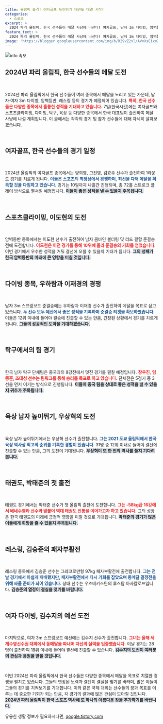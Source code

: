 ```yaml
---
title: 올림픽 출격! 여자골프 높이뛰기 태권도 대결 시작!
categories:
  - 스포츠
excerpt: >
  2024 파리 올림픽, 한국 선수들이 메달 사냥에 나선다! 여자골프, 남자 3m 다이빙, 암벽등반 등 다양한 종목에서 치열한 경쟁이 펼쳐지며, 태권도와 레슬링에서도 기대를 모으고 있다. 경기 결과에 귀추가 주목된다!
feature_text: >
  2024 파리 올림픽, 한국 선수들이 메달 사냥에 나선다! 여자골프, 남자 3m 다이빙, 암벽등반 등 다양한 종목에서 치열한 경쟁이 펼쳐지며, 태권도와 레슬링에서도 기대를 모으고 있다. 경기 결과에 귀추가 주목된다!
image: 'https://blogger.googleusercontent.com/img/b/R29vZ2xl/AVvXsEixyZcFfHzMRdzZMjFBmAUKJYCLCGyLL1o632UiGVXcaFdKo_bkvkuCioo0uUKlGfBVcT3P84aROyZIXSBEx3Aw5nCQ3pTgDom1WDC4m8eifvWiAmWEEVb4x6G_l8C0QH225ldMjyaFvpxGEBGNO37VmDTDMHGhJPq73UglMfDca1-0aw/s1600/blogspot.png'
---
```


<p><img src="https://blogger.googleusercontent.com/img/b/R29vZ2xl/AVvXsEixyZcFfHzMRdzZMjFBmAUKJYCLCGyLL1o632UiGVXcaFdKo_bkvkuCioo0uUKlGfBVcT3P84aROyZIXSBEx3Aw5nCQ3pTgDom1WDC4m8eifvWiAmWEEVb4x6G_l8C0QH225ldMjyaFvpxGEBGNO37VmDTDMHGhJPq73UglMfDca1-0aw/s1600/blogspot.png" alt="info 속보" /></p>

<h2 data-ke-size="size26">2024년 파리 올림픽, 한국 선수들의 메달 도전</h2>

<p data-ke-size="size16">&nbsp;</p>

<p>2024년 파리 올림픽에서 한국 선수들이 여러 종목에서 메달을 노리고 있는 가운데, 남자·여자 3m 다이빙, 암벽등반, 레스링 등의 경기가 예정되어 있습니다. <b><span style="color: #ee2323;">특히, 한국 선수들은 다양한 종목에서 훌륭한 성적을 기대하고 있습니다.</span></b> 7일(한국시간)에는 여자골프와 스포츠클라이밍, 다이빙, 탁구, 육상 등 다양한 종목에서 한국 대표팀이 출전하여 메달 사냥에 나설 계획입니다. 이 글에서는 각각의 경기 및 참가 선수들에 대해 자세히 살펴보겠습니다.</p>

<p data-ke-size="size16">&nbsp;</p>

<h2 data-ke-size="size26">여자골프, 한국 선수들의 경기 일정</h2>

<p data-ke-size="size16">&nbsp;</p>

<p>2024년 올림픽의 여자골프 종목에서는 양희영, 고진영, 김효주 선수가 출전하여 1라운드 경기를 치르게 됩니다. <b><span style="color: #1a5490;">이들은 스포츠의 최정상에서 경쟁하며, 최선을 다해 메달을 획득할 것을 다짐하고 있습니다.</span></b> 경기는 10일까지 나흘간 진행되며, 총 72홀 스트로크 플레이 방식으로 펼쳐질 예정입니다. <b><span style="background-color: #21538527;">이들이 좋은 성적을 낼 수 있을지 주목됩니다.</span></b> </p>

<p data-ke-size="size16">&nbsp;</p>

<h2 data-ke-size="size26">스포츠클라이밍, 이도현의 도전</h2>

<p data-ke-size="size16">&nbsp;</p>

<p>암벽등반 종목에서는 이도현 선수가 출전하여 남자 콤바인 볼더링 및 리드 결합 준결승전에 도전합니다. <b><span style="color: #ee2323;">이도현은 이전 경기를 통해 10위에 올라 준결승의 기회를 얻었습니다.</span></b> 이번 경기에서 우수한 성적을 거둬 결선에 오를 수 있을지 기대가 됩니다. <b><span style="background-color: #21538527;">그의 성패가 한국 암벽등반의 미래에 큰 영향을 미칠 것입니다.</span></b></p>

<p data-ke-size="size16">&nbsp;</p>

<h2 data-ke-size="size26">다이빙 종목, 우하람과 이재경의 경쟁</h2>

<p data-ke-size="size16">&nbsp;</p>

<p>남자 3m 스프링보드 준결승에는 우하람과 이재경 선수가 출전하여 메달을 목표로 삼고 있습니다. <b><span style="color: #1a5490;">두 선수 모두 예선에서 좋은 성적을 기록하며 준결승 티켓을 확보하였습니다.</span></b> 이들은 12위 이내에 들어야 결승에 진출할 수 있는 만큼, 긴장된 상황에서 경기를 치르게 됩니다. <b><span style="background-color: #21538527;">그들의 성공적인 도약을 기대하겠습니다.</span></b></p>

<p data-ke-size="size16">&nbsp;</p>

<h2 data-ke-size="size26">탁구에서의 팀 경기</h2>

<p data-ke-size="size16">&nbsp;</p>

<p>한국 남자 탁구 단체팀은 중국과의 8강전에서 멋진 경기를 펼칠 예정입니다. <b><span style="color: #ee2323;"> 장우진, 임종훈, 조대성 선수는 팀워크를 통해 승리를 목표로 하고 있습니다.</span></b> 단체전은 5경기 중 3선을 먼저 이기는 방식으로 진행됩니다. <b><span style="background-color: #21538527;">이들이 중국 팀을 상대로 좋은 성적을 낼 수 있을지 귀추가 주목됩니다.</span></b></p>

<p data-ke-size="size16">&nbsp;</p>

<h2 data-ke-size="size26">육상 남자 높이뛰기, 우상혁의 도전</h2>

<p data-ke-size="size16">&nbsp;</p>

<p>육상 남자 높이뛰기에서는 우상혁 선수가 출전합니다. <b><span style="color: #1a5490;">그는 2021 도쿄 올림픽에서 한국 육상 역사상 최고의 순위를 기록한 경험이 있습니다.</span></b> 31명 중 12위 이내로 들어야 결선에 진출할 수 있는 만큼, 그의 도전이 기대됩니다. <b><span style="background-color: #21538527;">우상혁이 또 한 번의 역사를 쓸지 기다려봅니다.</span></b></p>

<p data-ke-size="size16">&nbsp;</p>

<h2 data-ke-size="size26">태권도, 박태준의 첫 출전</h2>

<p data-ke-size="size16">&nbsp;</p>

<p>태권도 경기에서는 박태준 선수가 첫 올림픽 출전에 도전합니다. <b><span style="color: #ee2323;">그는 -58kg급 16강에서 베네수엘라 선수와 맞붙어 역대 태권도 전통을 이어가고자 하고 있습니다.</span></b> 그의 성장은 한국 태권도의 미래에 긍정적 영향을 미칠 것으로 기대됩니다. <b><span style="background-color: #21538527;">박태준의 경기가 많은 이들에게 희망을 줄 수 있을지 주목됩니다.</span></b></p>

<p data-ke-size="size16">&nbsp;</p>

<h2 data-ke-size="size26">레스링, 김승준의 패자부활전</h2>

<p data-ke-size="size16">&nbsp;</p>

<p>레스링 종목에서 김승준 선수는 그레코로만형 97kg 패자부활전에 출전합니다. <b><span style="color: #1a5490;">그는 전날 경기에서 아쉽게 패배했지만, 패자부활전에서 다시 기회를 잡았으며 동메달 결정전을 위해 싸울 준비가 되어 있습니다.</span></b> 상대 선수는 우즈베키스탄의 루스탐 아사칼로프입니다. <b><span style="background-color: #21538527;">김승준의 열정이 결실을 맺기를 바랍니다.</span></b></p>

<p data-ke-size="size16">&nbsp;</p>

<h2 data-ke-size="size26">여자 다이빙, 김수지의 예선 도전</h2>

<p data-ke-size="size16">&nbsp;</p>

<p>마지막으로, 여자 3m 스프링보드 예선에는 김수지 선수가 출전합니다. <b><span style="color: #ee2323;">그녀는 올해 세계수영선수권 대회에서 동메달을 따내며 자신의 실력을 입증했습니다.</span></b> 이날 경기는 28명이 출전하여 18위 이내에 들어야 결선에 진출할 수 있습니다. <b><span style="background-color: #21538527;">김수지의 도전이 여러분의 관심과 응원을 받을 것입니다.</span></b></p>

<p data-ke-size="size16">&nbsp;</p>

<p>이번 2024년 파리 올림픽에서 한국 선수들은 다양한 종목에서 메달을 목표로 치열한 경쟁을 펼치고 있습니다. 그들의 연장된 노력과 결단이 결실을 맺기를 바라며, 많은 이들이 그들의 경기를 지켜보기를 기대합니다. 이와 같은 국제 대회는 선수들의 꿈과 목표를 이루는 데 중요한 기회가 되는 만큼, 각 경기의 결과에 많은 관심이 모아질 것입니다. <b><span style="background-color: #21538527;">2024년 파리 올림픽이 한국 스포츠 역사에 또 하나의 아름다운 장을 추가하기를 바랍니다.</span></b></p>
유용한 생활 정보가 필요하시다면, <a href="https://qoogle.tistory.com" rel="dofollow">qoogle.tistory.com</a>


